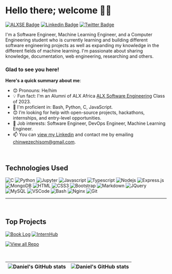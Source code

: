 # Hello there; welcome 👋🏾

[![ALXSE Badge](https://img.shields.io/badge/-ALX_Software_Engineering-6773E5?style=for-the-badge&logo=ALX&logoColor=white&link=https://www.alxafrica.com/)](https://www.alxafrica.com/) [![Linkedin Badge](https://img.shields.io/badge/-Chisom_Daniel_Chinweze-blue?style=for-the-badge&logo=Linkedin&logoColor=white&link=https://www.linkedin.com/in/chisom-chinweze)](https://www.linkedin.com/in/chisom-chinweze) [![Twitter Badge](https://img.shields.io/badge/-@ChisomCD-1ca0f1?style=for-the-badge&logo=twitter&logoColor=white&link=https://twitter.com/ChisomCD)](https://twitter.com/ChisomCD)

I'm a Software Engineer, Machine Learning Engineer, <!-- with a B.SC in -->and a Computer Engineering student who is currently learning and building different software engineering projects as well as expanding my knowledge in the different fields of machine learning. I'm passionate about sharing knowledge, documentation, web engineering, researching and others.

### Glad to see you here! &nbsp;

**Here's a quick summary about me**:

- 😊 Pronouns: He/him
- 💡 Fun fact: I'm an Alumni of ALX Africa [ALX Software Engineering](https://www.alxafrica.com) Class of 2023.
- 🌱 I'm proficient in: Bash, Python, C, JavaScript.
- 😊 I’m looking for help with open-source projects, hackathons, internships, and entry-level opportunities.
- 💼 Job interests: Software Engineer, DevOps Engineer, Machine Learning Engineer.
- 📫 You can [view my Linkedin](https://www.linkedin.com/in/chisom-chinweze) and contact me by emailing chinwezechisom@gmail.com.

<br/>

## Technologies Used
![C](https://img.shields.io/badge/C-black?style=for-the-badge&logo=C&logoColor=white)
![Python](https://img.shields.io/badge/Python-4584b6?style=for-the-badge&logo=python&logoColor=white)
![Jupyter](https://img.shields.io/badge/Jupyter-E34F26?style=for-the-badge&logo=jupyter&logoColor=white)
![Javascript](https://img.shields.io/badge/Javascript-F0DB4F?style=for-the-badge&labelColor=black&logo=javascript&logoColor=F0DB4F)
![Typescript](https://img.shields.io/badge/Typescript-007acc?style=for-the-badge&labelColor=black&logo=typescript&logoColor=007acc)
![Nodejs](https://img.shields.io/badge/Nodejs-3C873A?style=for-the-badge&labelColor=black&logo=node.js&logoColor=3C873A)
![Express.js](https://img.shields.io/badge/Express.js-000000?style=for-the-badge&logo=express&logoColor=white)
![MongoDB](https://img.shields.io/badge/MongoDB-4EA94B?style=for-the-badge&logo=mongodb&logoColor=white)
![HTML](https://img.shields.io/badge/HTML5-E34F26?style=for-the-badge&logo=html5&logoColor=white)
![CSS3](https://img.shields.io/badge/CSS3-1572B6?style=for-the-badge&logo=css3&logoColor=white)
![Bootstrap](https://img.shields.io/badge/Bootstrap-563D7C?style=for-the-badge&logo=bootstrap&logoColor=white)
![Markdown](https://img.shields.io/badge/Markdown-000000?style=for-the-badge&logo=markdown&logoColor=white)
![JQuery](https://img.shields.io/badge/JQuery-593D88?style=for-the-badge&logo=redux&logoColor=white)
![MySQL](https://img.shields.io/badge/-MySQL-00758F?style=for-the-badge&logo=mysql%20query&logoColor=white)
![VSCode](https://img.shields.io/badge/Visual_Studio-0078d7?style=for-the-badge&logo=visual%20studio&logoColor=white)
![Bash](https://img.shields.io/badge/Bash-293137?style=for-the-badge&logo=bash&logoColor=white)
![Nginx](https://img.shields.io/badge/Nginx-green?style=for-the-badge&logo=nginx&logoColor=white)
![Git](https://img.shields.io/badge/Git-F05032?style=for-the-badge&logo=git&logoColor=white)

---
<br/>

## Top Projects
[![Book Log](https://github-readme-stats.vercel.app/api/pin/?username=chisomdaniel&repo=book_log&border_color=7F3FBF&bg_color=0D1117&title_color=C9D1D9&text_color=8B949E&icon_color=7F3FBF)](https://github.com/chisomdaniel/Book_log)
[![InternHub](https://github-readme-stats.vercel.app/api/pin/?username=chisomdaniel&repo=internhub&border_color=7F3FBF&bg_color=0D1117&title_color=C9D1D9&text_color=8B949E&icon_color=7F3FBF)](https://github.com/chisomdaniel/InternHub)

[![View all Repo](https://img.shields.io/badge/-All%20Repos-2962FF?style=for-the-badge&logo=koding&logoColor=white)](https://github.com/chisomdaniel?tab=repositories)

<br/>


| <img align="center" src="https://github-readme-stats.vercel.app/api?username=chisomdaniel&show_icons=true&theme=transparent" alt="Daniel's GitHub stats" /> | <img align="center" src="https://github-readme-stats.vercel.app/api/top-langs/?username=chisomdaniel&langs_count=8&layout=compact&hide_border=true" alt="Daniel's GitHub stats" /> |
| ------------- | ------------- |
